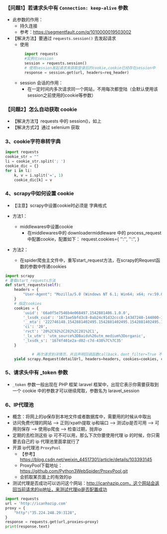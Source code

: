 ### 【问题1】若请求头中有 `Connection: keep-alive` 参数
- 此参数的作用：
    - 持久连接
    - 参考：https://segmentfault.com/q/1010000019503002
- 【解决方法】要通过 `requests.session()` 去发起请求
  - 使用
      ```python
        import requests 
        #实例化session
        session = requests.session()
        # 使用session发起请求来获取登录后的cookie,cookie已经存在session中
        response = session.get(url, headers=req_header)
      ```
  - session 会话的作用：
    - 在一定时间内多次请求同一个网站，不用每次都登陆（会默认使用该session之前使用的cookie等参数）
  
### 【问题2】怎么自动获取 cookie
- 【解决方法1】requests 中的 session()，如上
- 【解决方式2】通过 selenium 获取


### 3、cookie字符串转字典
```python
import requests
cookie_str = ""
li = cookie_str.split('; ')
cookie_dic = {}
for i in li:
    k, v = i.split('=', 1)
    cookie_dic[k] = v
```

### 4、scrapy中如何设置 cookie
- 【注意】scrapy中设置cookie时必须是 字典格式
- 方法1：
    - middlewares中设置cookie
        - 在middlewares中的 downloadermiddleware 中的 process_request 中配置cookie，配置如下：
            request.cookies={
              '':'',
              '':'',
            }
    
- 方法2：
    - 在spider爬虫主文件中，重写start_request方法，在scrapy的Request函数的参数中传递cookies
```python
import scrapy
# 重载start_requests方法
def start_requests(self):
    headers = {
        "User-Agent": "Mozilla/5.0 (Windows NT 6.1; Win64; x64; rv:59.0) Gecko/20100101 Firefox/59.0"
    }
    # 指定cookies
    cookies = {
        'uuid': '66a0f5e7546b4e068497.1542881406.1.0.0',
        '_lxsdk_cuid': '1673ae5bfd3c8-0ab24c91d32ccc8-143d7240-144000-1673ae5bfd4c8',
        '__mta': '222746148.1542881402495.1542881402495.1542881402495.1',
        'ci': '20',
        'rvct': '20%2C92%2C282%2C281%2C1',
        '_lx_utm': 'utm_source%3DBaidu%26utm_medium%3Dorganic',
        '_lxsdk_s': '1674f401e2a-d02-c7d-438%7C%7C35'
    }

            # 再次请求到详情页，并且声明回调函数callback，dont_filter=True 不进行域名过滤，meta给回调函数传递数据
    yield scrapy.Request(detailUrl, headers=headers, cookies=cookies, callback=self.parse, meta={'myItem': item},  dont_filter=True)
```

### 5、请求头中有 _token 参数
- `_token` 参数一般出现在 PHP 框架 laravel 框架中，出现它表示你需要获取到一个 cookie 中的参数才可以继续爬取，参数名为 laravel_session

### 6、IP代理池
- 概念：将网上的ip保存到本地文件或者数据库中，需要用的时候从中取出
- 访问免费代理的网站 —> 正则/xpath提取 ip和端口 —> 测试ip是否可用 —> 可用则保存 —> 使用ip爬虫 —> 检查过期，抛弃ip
- 定期的去检测这些 ip 可不可以用，那么下次你要使用代理 ip 的时候，你只需要去自己的 ip 代理池里面拿就行了
- 开源 ip代理池 `ProxyPool`
    - 【参考】https://blog.csdn.net/weixin_44517301/article/details/103393145
    - ProxyPool下载地址：https://github.com/Python3WebSpider/ProxyPool.git
    - 会抓取某页面上的有效的ip
- 测试代理是否成功可以访问这个网站：http://icanhazip.com，这个网站会返回当前请求的ip地址，来测试代理ip是否配置成功
```python
import requests
url = 'http://icanhazip.com'
proxy = {
    "http":"35.224.248.29:3128",
}
response = requests.get(url,proxies=proxy)
print(response.text)
```